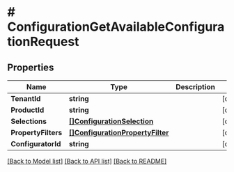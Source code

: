 # # ConfigurationGetAvailableConfigurationRequest


## Properties 


Name | Type | Description | Notes
------------ | ------------- | ------------- | -------------
**TenantId**| **string** |   | [optional]
**ProductId**| **string** |   | [optional]
**Selections**| [**[]ConfigurationSelection**](ConfigurationSelection.md) |   | [optional]
**PropertyFilters**| [**[]ConfigurationPropertyFilter**](ConfigurationPropertyFilter.md) |   | [optional]
**ConfiguratorId**| **string** |   | [optional]


[[Back to Model list]](../../README.md#models) [[Back to API list]](../../README.md#endpoints) [[Back to README]](../../README.md)

